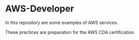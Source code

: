 # AWS-Developer

In this repository are some examples of AWS services. 

These practices are preparation for the AWS CDA certification
